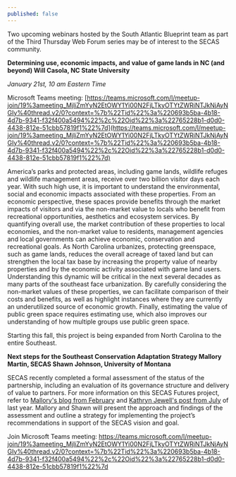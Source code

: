 ```yaml
---
published: false
---
```

Two upcoming webinars hosted by the South Atlantic Blueprint team as part of the Third Thursday Web Forum series may be of interest to the SECAS community.

**Determining use, economic impacts, and value of game lands in NC (and beyond)
Will Casola, NC State University**

_January 21st, 10 am Eastern Time_

Microsoft Teams meeting: [https://teams.microsoft.com/l/meetup-join/19%3ameeting_MjliZmYyN2EtOWY1Yi00N2FjLTkyOTYtZWRiNTJkNjAyNGIy%40thread.v2/0?context=%7b%22Tid%22%3a%220693b5ba-4b18-4d7b-9341-f32f400a5494%22%2c%22Oid%22%3a%22765228b1-d0d0-4438-812e-51cbb57819f1%22%7d](https://teams.microsoft.com/l/meetup-join/19%3ameeting_MjliZmYyN2EtOWY1Yi00N2FjLTkyOTYtZWRiNTJkNjAyNGIy%40thread.v2/0?context=%7b%22Tid%22%3a%220693b5ba-4b18-4d7b-9341-f32f400a5494%22%2c%22Oid%22%3a%22765228b1-d0d0-4438-812e-51cbb57819f1%22%7d)

America’s parks and protected areas, including game lands, wildlife refuges and wildlife management areas, receive over two billion visitor days each year. With such high use, it is important to understand the environmental, social and economic impacts associated with these properties. From an economic perspective, these spaces provide benefits through the market impacts of visitors and via the non-market value to locals who benefit from recreational opportunities, aesthetics and ecosystem services. By quantifying overall use, the market contribution of these properties to local economies, and the non-market value to residents, management agencies and local governments can achieve economic, conservation and recreational goals. As North Carolina urbanizes, protecting greenspace, such as game lands, reduces the overall acreage of taxed land but can strengthen the local tax base by increasing the property value of nearby properties and by the economic activity associated with game land users. Understanding this dynamic will be critical in the next several decades as many parts of the southeast face urbanization. By carefully considering the non-market values of these properties, we can facilitate comparison of their costs and benefits, as well as highlight instances where they are currently an underutilized source of economic growth. Finally, estimating the value of public green space requires estimating use, which also improves our understanding of how multiple groups use public green space.

Starting this fall, this project is being expanded from North Carolina to the entire Southeast.

**Next steps for the Southeast Conservation Adaptation Strategy
Mallory Martin, SECAS
Shawn Johnson, University of Montana**

SECAS recently completed a formal assessment of the status of the partnership, including an evaluation of its governance structure and delivery of value to partners. For more information on this SECAS Futures project, refer to [Mallory's blog from February](http://secassoutheast.org/2020/02/28/SECAS-for-the-future.html) and [Kathryn Jewell's post from July](http://secassoutheast.org/2020/07/31/Stakeholder-Analysis-of-the-Southeast-Conservation-Adaptation-Strategy.html) of last year. Mallory and Shawn will present the approach and findings of the assessment and outline a strategy for implementing the project’s recommendations in support of the SECAS vision and goal. 

Join Microsoft Teams meeting: https://teams.microsoft.com/l/meetup-join/19%3ameeting_MjliZmYyN2EtOWY1Yi00N2FjLTkyOTYtZWRiNTJkNjAyNGIy%40thread.v2/0?context=%7b%22Tid%22%3a%220693b5ba-4b18-4d7b-9341-f32f400a5494%22%2c%22Oid%22%3a%22765228b1-d0d0-4438-812e-51cbb57819f1%22%7d